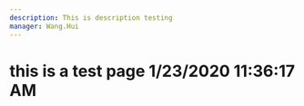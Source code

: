 ```yaml
---
description: This is description testing
manager: Wang.Hui
---
```

# this is a test page 1/23/2020 11:36:17 AM